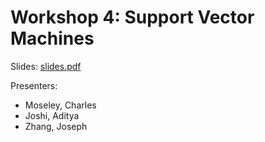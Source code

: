 # Workshop 4: Support Vector Machines

Slides: [slides.pdf](slides.pdf)

Presenters:
 - Moseley, Charles
 - Joshi, Aditya
 - Zhang, Joseph

